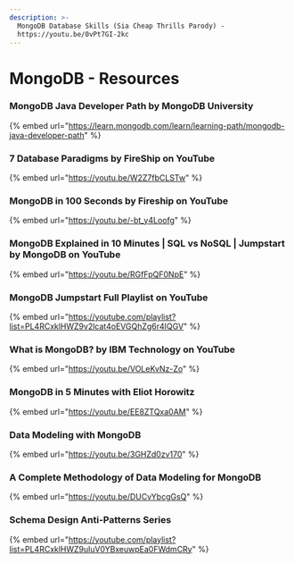 ```yaml
---
description: >-
  MongoDB Database Skills (Sia Cheap Thrills Parody) -
  https://youtu.be/0vPt7GI-2kc
---
```


# MongoDB - Resources

### MongoDB Java Developer Path by MongoDB University

{% embed url="https://learn.mongodb.com/learn/learning-path/mongodb-java-developer-path" %}

### 7 Database Paradigms by FireShip on YouTube

{% embed url="https://youtu.be/W2Z7fbCLSTw" %}

### MongoDB in 100 Seconds by Fireship on YouTube

{% embed url="https://youtu.be/-bt_y4Loofg" %}

### MongoDB Explained in 10 Minutes | SQL vs NoSQL | Jumpstart by MongoDB on YouTube

{% embed url="https://youtu.be/RGfFpQF0NpE" %}

### MongoDB Jumpstart Full Playlist on YouTube

{% embed url="https://youtube.com/playlist?list=PL4RCxklHWZ9v2lcat4oEVGQhZg6r4IQGV" %}

### What is MongoDB? by IBM Technology on YouTube

{% embed url="https://youtu.be/VOLeKvNz-Zo" %}

### MongoDB in 5 Minutes with Eliot Horowitz

{% embed url="https://youtu.be/EE8ZTQxa0AM" %}

### Data Modeling with MongoDB

{% embed url="https://youtu.be/3GHZd0zv170" %}

### A Complete Methodology of Data Modeling for MongoDB

{% embed url="https://youtu.be/DUCvYbcgGsQ" %}

### Schema Design Anti-Patterns Series

{% embed url="https://youtube.com/playlist?list=PL4RCxklHWZ9uluV0YBxeuwpEa0FWdmCRy" %}

